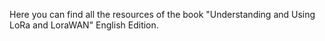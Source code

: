 Here you can find all the resources of the book "Understanding and Using LoRa and LoraWAN" English Edition.
